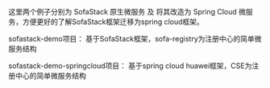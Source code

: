这里两个例子分别为 SofaStack 原生微服务 及 将其改造为 Spring Cloud 微服务，方便更好的了解SofaStack框架迁移为spring cloud框架。

sofastack-demo项目：
   基于SofaStack框架，sofa-registry为注册中心的简单微服务结构

sofastack-demo-springcloud项目：
   基于spring cloud huawei框架，CSE为注册中心的简单微服务结构   
   
